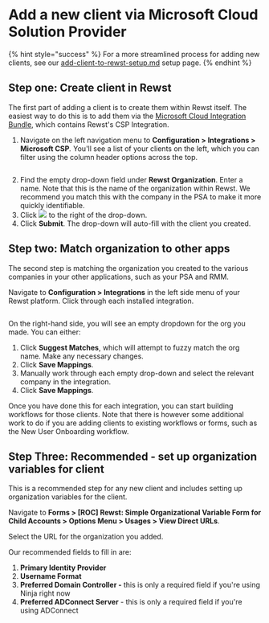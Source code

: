 # Add a new client via Microsoft Cloud Solution Provider

{% hint style="success" %}
For a more streamlined process for adding new clients, see our [add-client-to-rewst-setup.md](../../../../crates/existing-crate-documentation/add-client-to-rewst-setup.md "mention") setup page.
{% endhint %}

## Step one: Create client in Rewst

The first part of adding a client is to create them within Rewst itself. The easiest way to do this is to add them via the [Microsoft Cloud Integration Bundle](./), which contains Rewst's CSP Integration.&#x20;

1. Navigate on the left navigation menu to **Configuration > Integrations > Microsoft CSP**_._ You'll see a list of your clients on the left, which you can filter using the column header options across the top.

<figure><img src="../../../../../.gitbook/assets/csp-add-client.png" alt=""><figcaption></figcaption></figure>

2. Find the empty drop-down field under **Rewst Organization**. Enter a name. Note that this is the name of the organization within Rewst. We recommend you match this with the company in the PSA to make it more quickly identifiable.&#x20;
3. Click ![](<../../../../../.gitbook/assets/Screenshot 2025-03-07 at 2.00.23 PM (1) (1).png>) to the right of the drop-down.
4. Click **Submit**. The drop-down will auto-fill with the client you created.

## Step two: Match organization to other apps

The second step is matching the organization you created to the various companies in your other applications, such as your PSA and RMM.

Navigate to **Configuration > Integrations** in the left side menu of your Rewst platform. Click through each installed integration.

<figure><img src="../../../../../.gitbook/assets/match-integration.png" alt=""><figcaption></figcaption></figure>

On the right-hand side, you will see an empty dropdown for the org you made. You can either:

1. Click **Suggest Matches**, which will attempt to fuzzy match the org name. Make any necessary changes.
2. Click **Save Mappings**.
3. Manually work through each empty drop-down and select the relevant company in the integration.&#x20;
4. Click **Save Mappings**.

Once you have done this for each integration, you can start building workflows for those clients. Note that there is however some additional work to do if you are adding clients to existing workflows or forms, such as the New User Onboarding workflow.

## Step Three: Recommended - set up organization variables for client

This is a recommended step for any new client and includes setting up organization variables for the client.&#x20;

Navigate to **Forms > \[ROC] Rewst: Simple Organizational Variable Form for Child Accounts > Options Menu > Usages > View Direct URLs**.

Select the URL for the organization you added.

Our recommended fields to fill in are:

1. **Primary Identity Provider**
2. **Username Format**
3. **Preferred Domain Controller -** this is only a required field if you're using Ninja right now
4. **Preferred ADConnect Server** - this is only a required field  if you're using ADConnect
